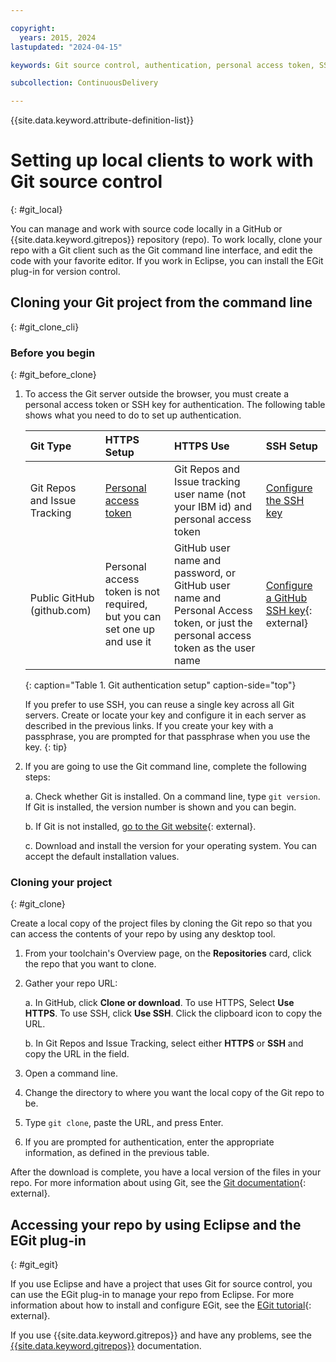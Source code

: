 ```yaml
---

copyright:
  years: 2015, 2024
lastupdated: "2024-04-15"

keywords: Git source control, authentication, personal access token, SSH key, Git repos 

subcollection: ContinuousDelivery

---
```


{{site.data.keyword.attribute-definition-list}}


# Setting up local clients to work with Git source control
{: #git_local}

You can manage and work with source code locally in a GitHub or {{site.data.keyword.gitrepos}} repository (repo). To work locally, clone your repo with a Git client such as the Git command line interface, and edit the code with your favorite editor. If you work in Eclipse, you can install the EGit plug-in for version control.

## Cloning your Git project from the command line
{: #git_clone_cli}

### Before you begin
{: #git_before_clone}

1. To access the Git server outside the browser, you must create a personal access token or SSH key for authentication. The following table shows what you need to do to set up authentication.

   | Git Type  | HTTPS Setup | HTTPS Use |  SSH Setup |
   |:-----------|:-------------|:------------|:-------------|
   | Git Repos and Issue Tracking  | [Personal access token](/docs/ContinuousDelivery?topic=ContinuousDelivery-git_working#create_pat) | Git Repos and Issue tracking user name (not your IBM id) and personal access token | [Configure the SSH key](/docs/ContinuousDelivery?topic=ContinuousDelivery-git_working#creating-an-ssh-key) |
   | Public GitHub (github.com) | Personal access token is not required, but you can set one up and use it | GitHub user name and password, or GitHub user name and Personal Access token, or just the personal access token as the user name | [Configure a GitHub SSH key](https://help.github.com/articles/generating-a-new-ssh-key-and-adding-it-to-the-ssh-agent/){: external} |
   {: caption="Table 1. Git authentication setup" caption-side="top"}

   If you prefer to use SSH, you can reuse a single key across all Git servers. Create or locate your key and configure it in each server as described in the previous links. If you create your key with a passphrase, you are prompted for that passphrase when you use the key.
   {: tip}

2. If you are going to use the Git command line, complete the following steps:

   a. Check whether Git is installed. On a command line, type `git version`. If Git is installed, the version number is shown and you can begin.

   b. If Git is not installed, [go to the Git website](http://git-scm.com/downloads){: external}.

   c. Download and install the version for your operating system. You can accept the default installation values.


### Cloning your project
{: #git_clone}

Create a local copy of the project files by cloning the Git repo so that you can access the contents of your repo by using any desktop tool.

1. From your toolchain's Overview page, on the **Repositories** card, click the repo that you want to clone.

2. Gather your repo URL:

   a. In GitHub, click **Clone or download**. To use HTTPS, Select **Use HTTPS**.  To use SSH, click **Use SSH**. Click the clipboard icon to copy the URL.

   b. In Git Repos and Issue Tracking, select either **HTTPS** or **SSH** and copy the URL in the field.

3. Open a command line.

4. Change the directory to where you want the local copy of the Git repo to be.

5. Type `git clone`, paste the URL, and press Enter.

6. If you are prompted for authentication, enter the appropriate information, as defined in the previous table.


After the download is complete, you have a local version of the files in your repo. For more information about using Git, see the [Git documentation](http://git-scm.com/doc){: external}.


## Accessing your repo by using Eclipse and the EGit plug-in
{: #git_egit}

If you use Eclipse and have a project that uses Git for source control, you can use the EGit plug-in to manage your repo from Eclipse. For more information about how to install and configure EGit, see the [EGit tutorial](http://eclipsesource.com/blogs/tutorials/egit-tutorial/){: external}.

If you use {{site.data.keyword.gitrepos}} and have any problems, see the [{{site.data.keyword.gitrepos}}](/docs/ContinuousDelivery?topic=ContinuousDelivery-git_working#git_locally) documentation.
